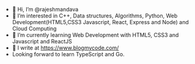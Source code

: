 - 👋 Hi, I’m @rajeshmandava
- 👀 I’m interested in C++, Data structures, Algorithms, Python, Web Development(HTML5,CSS3 Javascript, React, Express and Node) and Cloud Computing
- 🌱 I’m currently learning Web Development with HTML5, CSS3 and Javascript and ReactJS
- 📝 I write at https://www.blogmycode.com/
- Looking forward to learn TypeScript and Go.
